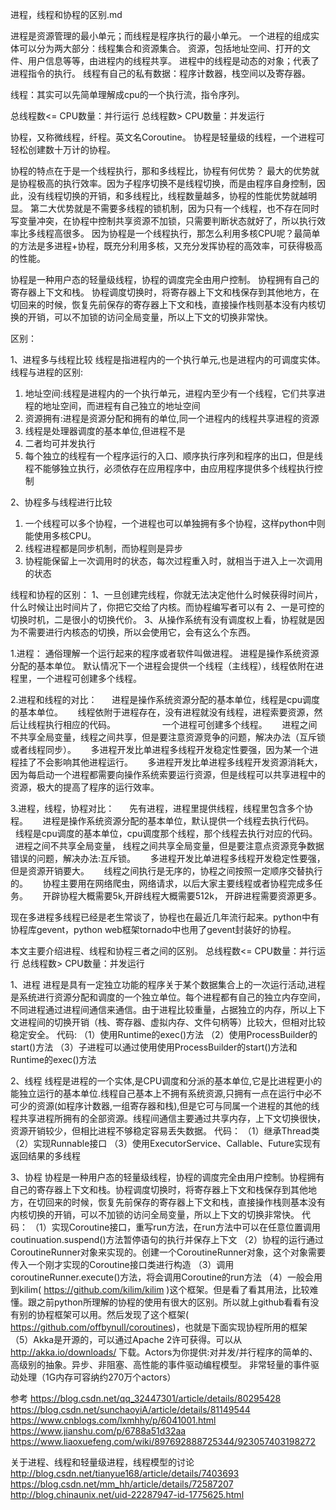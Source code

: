 进程，线程和协程的区别.md

进程是资源管理的最小单元；而线程是程序执行的最小单元。
一个进程的组成实体可以分为两大部分：线程集合和资源集合。
资源，包括地址空间、打开的文件、用户信息等等，由进程内的线程共享。
进程中的线程是动态的对象；代表了进程指令的执行。
线程有自己的私有数据：程序计数器，栈空间以及寄存器。

线程：其实可以先简单理解成cpu的一个执行流，指令序列。

总线程数<= CPU数量：并行运行
总线程数> CPU数量：并发运行


协程，又称微线程，纤程。英文名Coroutine。
协程是轻量级的线程，一个进程可轻松创建数十万计的协程。

协程的特点在于是一个线程执行，那和多线程比，协程有何优势？
最大的优势就是协程极高的执行效率。因为子程序切换不是线程切换，而是由程序自身控制，因此，没有线程切换的开销，和多线程比，线程数量越多，协程的性能优势就越明显。
第二大优势就是不需要多线程的锁机制，因为只有一个线程，也不存在同时写变量冲突，在协程中控制共享资源不加锁，只需要判断状态就好了，所以执行效率比多线程高很多。
因为协程是一个线程执行，那怎么利用多核CPU呢？最简单的方法是多进程+协程，既充分利用多核，又充分发挥协程的高效率，可获得极高的性能。




协程是一种用户态的轻量级线程，协程的调度完全由用户控制。
协程拥有自己的寄存器上下文和栈。
协程调度切换时，将寄存器上下文和栈保存到其他地方，在切回来的时候，恢复先前保存的寄存器上下文和栈，直接操作栈则基本没有内核切换的开销，可以不加锁的访问全局变量，所以上下文的切换非常快。




区别：

1、进程多与线程比较
线程是指进程内的一个执行单元,也是进程内的可调度实体。线程与进程的区别:
1) 地址空间:线程是进程内的一个执行单元，进程内至少有一个线程，它们共享进程的地址空间，而进程有自己独立的地址空间
2) 资源拥有:进程是资源分配和拥有的单位,同一个进程内的线程共享进程的资源
3) 线程是处理器调度的基本单位,但进程不是
4) 二者均可并发执行
5) 每个独立的线程有一个程序运行的入口、顺序执行序列和程序的出口，但是线程不能够独立执行，必须依存在应用程序中，由应用程序提供多个线程执行控制

2、协程多与线程进行比较
1) 一个线程可以多个协程，一个进程也可以单独拥有多个协程，这样python中则能使用多核CPU。
2) 线程进程都是同步机制，而协程则是异步
3) 协程能保留上一次调用时的状态，每次过程重入时，就相当于进入上一次调用的状态

线程和协程的区别：
1、一旦创建完线程，你就无法决定他什么时候获得时间片，什么时候让出时间片了，你把它交给了内核。而协程编写者可以有
2、一是可控的切换时机，二是很小的切换代价。
3、从操作系统有没有调度权上看，协程就是因为不需要进行内核态的切换，所以会使用它，会有这么个东西。




1.进程：
     通俗理解一个运行起来的程序或者软件叫做进程。
     进程是操作系统资源分配的基本单位。
     默认情况下一个进程会提供一个线程（主线程），线程依附在进程里，一个进程可创建多个线程。

2.进程和线程的对比：
     进程是操作系统资源分配的基本单位，线程是cpu调度的基本单位。
     线程依附于进程存在，没有进程就没有线程，进程索要资源，然后让线程执行相应的代码。             
     一个进程可创建多个线程。
     进程之间不共享全局变量，线程之间共享，但是要注意资源竞争的问题，解决办法（互斥锁或者线程同步）。
     多进程开发比单进程多线程开发稳定性要强，因为某一个进程挂了不会影响其他进程运行。
     多进程开发比单进程多线程开发资源消耗大，因为每启动一个进程都需要向操作系统索要运行资源，但是线程可以共享进程中的资源，极大的提高了程序的运行效率。


3.进程，线程，协程对比：
     先有进程，进程里提供线程，线程里包含多个协程。
     进程是操作系统资源分配的基本单位，默认提供一个线程去执行代码。
     线程是cpu调度的基本单位，cpu调度那个线程，那个线程去执行对应的代码。
     进程之间不共享全局变量， 线程之间共享全局变量，但是要注意点资源竞争数据错误的问题，解决办法:互斥锁。
     多进程开发比单进程多线程开发稳定性要强，但是资源开销要大。
     线程之间执行是无序的，协程之间按照一定顺序交替执行的。
     协程主要用在网络爬虫，网络请求，以后大家主要线程或者协程完成多任务。
     开辟协程大概需要5k,开辟线程大概需要512k， 开辟进程需要资源更多。

现在多进程多线程已经是老生常谈了，协程也在最近几年流行起来。python中有协程库gevent，python web框架tornado中也用了gevent封装好的协程。



本文主要介绍进程、线程和协程三者之间的区别。
总线程数<= CPU数量：并行运行
总线程数> CPU数量：并发运行

1、进程
进程是具有一定独立功能的程序关于某个数据集合上的一次运行活动,进程是系统进行资源分配和调度的一个独立单位。每个进程都有自己的独立内存空间，不同进程通过进程间通信来通信。由于进程比较重量，占据独立的内存，所以上下文进程间的切换开销（栈、寄存器、虚拟内存、文件句柄等）比较大，但相对比较稳定安全。
代码:
（1）使用Runtime的exec()方法
（2）使用ProcessBuilder的start()方法
（3）子进程可以通过使用使用ProcessBuilder的start()方法和Runtime的exec()方法

2、线程
线程是进程的一个实体,是CPU调度和分派的基本单位,它是比进程更小的能独立运行的基本单位.线程自己基本上不拥有系统资源,只拥有一点在运行中必不可少的资源(如程序计数器,一组寄存器和栈),但是它可与同属一个进程的其他的线程共享进程所拥有的全部资源。线程间通信主要通过共享内存，上下文切换很快，资源开销较少，但相比进程不够稳定容易丢失数据。
代码：
（1）继承Thread类
（2）实现Runnable接口
（3）使用ExecutorService、Callable、Future实现有返回结果的多线程

3、协程
协程是一种用户态的轻量级线程，协程的调度完全由用户控制。协程拥有自己的寄存器上下文和栈。协程调度切换时，将寄存器上下文和栈保存到其他地方，在切回来的时候，恢复先前保存的寄存器上下文和栈，直接操作栈则基本没有内核切换的开销，可以不加锁的访问全局变量，所以上下文的切换非常快。
代码：
（1）实现Coroutine接口，重写run方法，在run方法中可以在任意位置调用coutinuation.suspend()方法暂停语句的执行并保存上下文
（2）协程的运行通过CoroutineRunner对象来实现的。创建一个CoroutineRunner对象，这个对象需要传入一个刚才实现的Coroutine接口类进行构造
（3）调用coroutineRunner.execute()方法，将会调用Coroutine的run方法
（4）一般会用到kilim( https://github.com/kilim/kilim )这个框架。但是看了看其用法，比较难懂。跟之前python所理解的协程的使用有很大的区别。所以就上github看看有没有别的协程框架可以用。然后发现了这个框架( https://github.com/offbynull/coroutines)，也就是下面实现协程所用的框架
（5）Akka是开源的，可以通过Apache 2许可获得。可以从 http://akka.io/downloads/ 下载。Actors为你提供:对并发/并行程序的简单的、高级别的抽象。异步、非阻塞、高性能的事件驱动编程模型。
非常轻量的事件驱动处理（1G内存可容纳约270万个actors）



参考
https://blog.csdn.net/qq_32447301/article/details/80295428
https://blog.csdn.net/sunchaoyiA/article/details/81149544
https://www.cnblogs.com/lxmhhy/p/6041001.html
https://www.jianshu.com/p/6788a51d32aa
https://www.liaoxuefeng.com/wiki/897692888725344/923057403198272



关于进程、线程和轻量级进程，线程模型的讨论 
http://blog.csdn.net/tianyue168/article/details/7403693
https://blog.csdn.net/mm_hh/article/details/72587207
http://blog.chinaunix.net/uid-22287947-id-1775625.html


